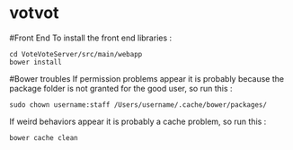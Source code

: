 # votvot


#Front End
To install the front end libraries :
```
cd VoteVoteServer/src/main/webapp
bower install
```


#Bower troubles
If permission problems appear it is probably because the package folder is not granted for the good user, so run this :
```
sudo chown username:staff /Users/username/.cache/bower/packages/
```

If weird behaviors appear it is probably a cache problem, so run this :
```
bower cache clean
```
